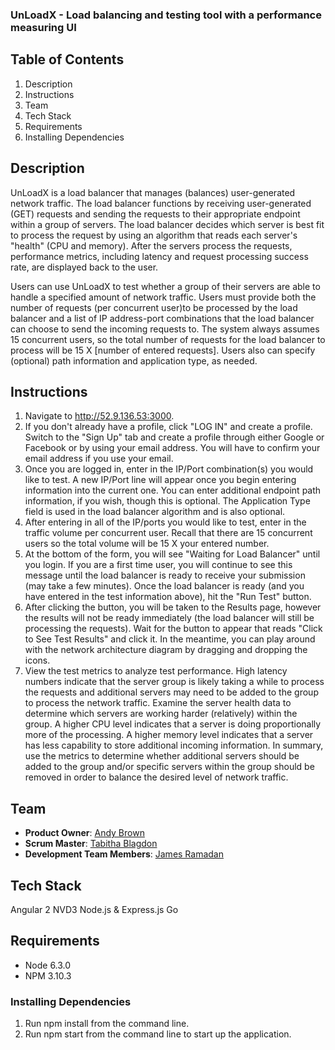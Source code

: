 ### UnLoadX - Load balancing and testing tool with a performance measuring UI

## Table of Contents
1. Description
2. Instructions
3. Team
4. Tech Stack
5. Requirements
6. Installing Dependencies

## Description
UnLoadX is a load balancer that manages (balances) user-generated network traffic. The load balancer functions by receiving user-generated (GET) requests and sending the requests to their appropriate endpoint within a group of servers. The load balancer decides which server is best fit to process the request by using an algorithm that reads each server's "health" (CPU and memory). After the servers process the requests, performance metrics, including latency and request processing success rate, are displayed back to the user.

Users can use UnLoadX to test whether a group of their servers are able to handle a specified amount of network traffic. Users must provide both the number of requests (per concurrent user)to be processed by the load balancer and a list of IP address-port combinations that the load balancer can choose to send the incoming requests to. The system always assumes 15 concurrent users, so the total number of requests for the load balancer to process will be 15 X [number of entered requests]. Users also can specify (optional) path information and application type, as needed.

## Instructions
1. Navigate to http://52.9.136.53:3000.
2. If you don't already have a profile, click "LOG IN" and create a profile. Switch to the "Sign Up" tab and create a profile through either Google or Facebook or by using your email address. You will have to confirm your email address if you use your email.
3. Once you are logged in, enter in the IP/Port combination(s) you would like to test. A new IP/Port line will appear once you begin entering information into the current one. You can enter additional endpoint path information, if you wish, though this is optional. The Application Type field is used in the load balancer algorithm and is also optional.
4. After entering in all of the IP/ports you would like to test, enter in the traffic volume per concurrent user. Recall that there are 15 concurrent users so the total volume will be 15 X your entered number.
5. At the bottom of the form, you will see "Waiting for Load Balancer" until you login. If you are a first time user, you will continue to see this message until the load balancer is ready to receive your submission (may take a few minutes). Once the load balancer is ready (and you have entered in the test information above), hit the "Run Test" button.
6. After clicking the button, you will be taken to the Results page, however the results will not be ready immediately (the load balancer will still be processing the requests). Wait for the button to appear that reads "Click to See Test Results" and click it. In the meantime, you can play around with the network architecture diagram by dragging and dropping the icons.
7. View the test metrics to analyze test performance. High latency numbers indicate that the server group is likely taking a while to process the requests and additional servers may need to be added to the group to process the network traffic. Examine the server health data to determine which servers are working harder (relatively) within the group. A higher CPU level indicates that a server is doing proportionally more of the processing. A higher memory level indicates that a server has less capability to store additional incoming information. In summary, use the metrics to determine whether additional servers should be added to the group and/or specific servers within the group should be removed in order to balance the desired level of network traffic.

## Team

  - __Product Owner__: [Andy Brown](https://github.com/aebrow4)
  - __Scrum Master__: [Tabitha Blagdon](https://github.com/tabithablagdon)
  - __Development Team Members__: [James Ramadan](https://github.com/jamesramadan)

## Tech Stack
Angular 2
NVD3
Node.js & Express.js
Go

## Requirements
- Node 6.3.0
- NPM 3.10.3

### Installing Dependencies
1. Run npm install from the command line.
2. Run npm start from the command line to start up the application.

